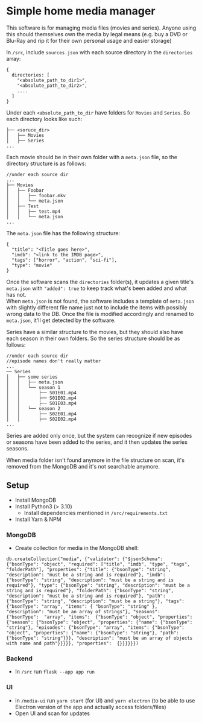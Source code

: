 # Simple home media manager

This software is for managing media files (movies and series). 
Anyone using this should themselves own the media by legal means (e.g. buy a DVD or Blu-Ray and rip it for their own personal usage and easier storage)


In `/src`, include `sources.json` with each source directory in the `directories` array:
```
{
  directories: [
    "<absolute_path_to_dir1>",
    "<absolute_path_to_dir2>",
    ....
  ]
}
``` 

Under each `<absolute_path_to_dir` have folders for `Movies` and `Series`. 
So each directory looks like such:
```
├── <soruce_dir>
│   ├── Movies
│   ├── Series
...
```

Each movie should be in their own folder with a `meta.json` file, so the directory structure is as follows:
```
//under each source dir
...
├── Movies
│   ├── Foobar
│   │   ├── foobar.mkv
│   │   └── meta.json
│   ├── Test
│   │   ├── test.mp4
│   │   └── meta.json
...
```
The `meta.json` file has the following structure:
```
{
  "title": "<Title goes here>", 
  "imdb": "<link to the IMDB page>", 
  "tags": ["horror", "action", "sci-fi"], 
  "type": "movie"
}
```

Once the software scans the `directories` folder(s), it updates a given title's `meta.json` 
with `"added": true` to keep track what's been added and what has not.  
When `meta.json` is not found, the software includes a template of `meta.json` 
with slightly different file name just not to include the items with possibly wrong data to the DB. 
Once the file is modified accordingly and renamed to `meta.json`, it'll get detected by the software.

Series have a similar structure to the movies, but they should also have each season in their own folders.
So the series structure should be as follows:
```
//under each source dir
//episode names don't really matter
...
── Series
│   ├── some series
│   │   ├── meta.json
│   │   └── season 1
│   │       ├── S01E01.mp4
│   │       ├── S01E02.mp4
│   │       ├── S01E03.mp4
│   │   └── season 2
│   │       ├── S02E01.mp4
│   │       ├── S02E02.mp4
...
```
Series are added only once, but the system can recognize if new episodes or seasons have been added to the series, and it then updates the series seasons.

When media folder isn't found anymore in the file structure on scan, it's removed from the MongoDB and it's not searchable anymore. 

## Setup

- Install MongoDB
- Install Python3 (> 3.10)
  - Install dependencies mentioned in `/src/requirements.txt`
- Install Yarn & NPM

### MongoDB
- Create collection for media in the MongoDB shell:
```
db.createCollection("media", {"validator": {"$jsonSchema": {"bsonType": "object", "required": ["title", "imdb", "type", "tags", "folderPath"], "properties": {"title": {"bsonType": "string", "description": "must be a string and is required"}, "imdb": {"bsonType": "string", "description": "must be a string and is required"}, "type": {"bsonType": "string", "description": "must be a string and is required"}, "folderPath": {"bsonType": "string", "description": "must be a string and is required"}, "path": {"bsonType": "string", "description": "must be a string"}, "tags": {"bsonType": "array", "items": { "bsonType": "string" }, "description": "must be an array of strings"}, "seasons":  {"bsonType":  "array", "items":  {"bsonType": "object", "properties": {"season": {"bsonType": "object", "properties": {"name": {"bsonType": "string"}, "episodes": {"bsonType": "array", "items": {"bsonType": "object", "properties": {"name": {"bsonType": "string"}, "path": {"bsonType": "string"}}}, "description": "must be an array of objects with name and path"}}}}}, "properties":  {}}}}}})
```

### Backend
- In `/src` run `flask --app app run`

### UI
- in `/media-ui` run `yarn start` (for UI) and `yarn electron` (to be able to use Electron version of the app and actually access folders/files)
- Open UI and scan for updates
